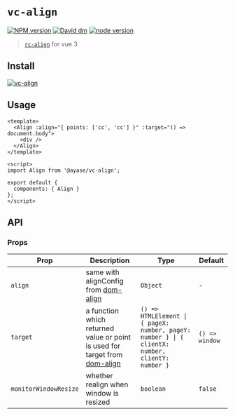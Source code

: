 # `vc-align`

[![NPM version][npm-image]][npm-url]
[![David dm][david-dm-image]][david-dm-url]
[![node version][node-image]][node-url]

[npm-image]: http://img.shields.io/npm/v/@ayase/vc-align.svg?style=flat-square
[npm-url]: https://www.npmjs.com/package/@ayase/vc-align
[david-dm-image]: https://img.shields.io/david/PeckZeg/ayase.svg?path=packages/vc-align
[david-dm-url]: https://david-dm.org/PeckZeg/ayase?path=packages/vc-align
[node-image]: https://img.shields.io/badge/node.js-%3E=_0.10-green.svg?style=flat-square
[node-url]: http://nodejs.org/download/

> [`rc-align`](https://github.com/react-component/align) for vue 3

## Install

[![vc-align](https://nodei.co/npm/@ayase/vc-align.png)](https://www.npmjs.com/package/@ayase/vc-align)

## Usage

```vue
<template>
  <Align :align="{ points: ['cc', 'cc'] }" :target="() => document.body">
    <div />
  </Align>
</template>

<script>
import Align from '@ayase/vc-align';

export default {
  components: { Align }
};
</script>
```

## API

### Props

| Prop                  | Description                                                                                                         | Type                                                                                            | Default        |
| --------------------- | ------------------------------------------------------------------------------------------------------------------- | ----------------------------------------------------------------------------------------------- | -------------- |
| `align`               | same with alignConfig from [dom-align](https://github.com/yiminghe/dom-align)                                       | `Object`                                                                                        | -              |
| `target`              | a function which returned value or point is used for target from [dom-align](https://github.com/yiminghe/dom-align) | `() => HTMLElement \| { pageX: number, pageY: number } \| { clientX: number, clientY: number }` | `() => window` |
| `monitorWindowResize` | whether realign when window is resized                                                                              | `boolean`                                                                                       | `false`        |
